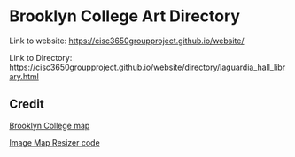 # Brooklyn College Art Directory

Link to website:
https://cisc3650groupproject.github.io/website/

Link to DIrectory:
https://cisc3650groupproject.github.io/website/directory/laguardia_hall_library.html

## Credit
[Brooklyn College map](https://www.brooklyn.cuny.edu/web/about/history/masterplan.php)

[Image Map Resizer code](https://github.com/davidjbradshaw/image-map-resizer)
